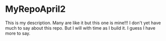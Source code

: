 # MyRepoApril2
This is my description.  Many are like it but this one is mine!!!
I don't yet have much to say about this repo.
But I will with time as I build it.
I guess I have more to say.
